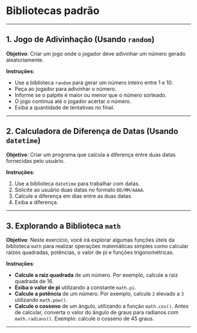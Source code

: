 # Bibliotecas padrão

---

## 1. Jogo de Adivinhação (Usando `random`)

**Objetivo**: Criar um jogo onde o jogador deve adivinhar um número gerado aleatoriamente.

**Instruções**:  

- Use a biblioteca `random` para gerar um número inteiro entre 1 e 10.
- Peça ao jogador para adivinhar o número.
- Informe se o palpite é maior ou menor que o número sorteado.
- O jogo continua até o jogador acertar o número.
- Exiba a quantidade de tentativas no final.

---

## 2. Calculadora de Diferença de Datas (Usando `datetime`)

**Objetivo**: Criar um programa que calcula a diferença entre duas datas fornecidas pelo usuário.

**Instruções**:

1. Use a biblioteca `datetime` para trabalhar com datas.
2. Solicite ao usuário duas datas no formato `DD/MM/AAAA`.
3. Calcule a diferença em dias entre as duas datas.
4. Exiba a diferença.

---

## 3. Explorando a Biblioteca `math`

**Objetivo**: Neste exercício, você irá explorar algumas funções úteis da biblioteca `math` para realizar operações matemáticas simples como calcular raízes quadradas, potências, o valor de pi e funções trigonométricas.

**Instruções**:

- **Calcule a raiz quadrada** de um número. Por exemplo, calcule a raiz quadrada de 16.
- **Exiba o valor de pi** utilizando a constante `math.pi`.
- **Calcule a potência** de um número. Por exemplo, calcule `2` elevado a `3` utilizando `math.pow()`.
- **Calcule o cosseno** de um ângulo, utilizando a função `math.cos()`. Antes de calcular, converta o valor do ângulo de graus para radianos com `math.radians()`. Exemplo: calcule o cosseno de 45 graus.

---
